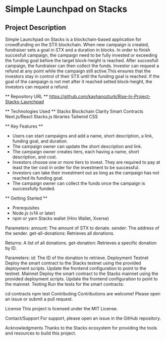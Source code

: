 # Simple Launchpad on Stacks

 ## Project Description
Simple Launchpad on Stacks is a blockchain-based application for crowdfunding on the STX blockchain. When new campaign is created, fundraiser sets a goal in STX and a duration in blocks. In order to finish succesfull campaign, the campaign need to be fully invested or exceeding the funding goal before the target block-height is reached. After succesfull campaign, the fundraiser can then collect the funds. Investor can request a refund at any point while the campaign still active.This ensures that the investors stay in control of their STX until the funding goal is reached. If the goal of the campaign is not met after it reached setted block-height, the investors can request a refund.

** Repository URL **
https://github.com/kayhanozturk/Rise-In-Project-Stacks-Launchpad


** Technologies Used **
Stacks Blockchain
Clarity Smart Contracts
Next.js/React
Stacks.js libraries
Tailwind CSS

** Key Features **
* Users can start campaigns and add a name, short description, a link, funding goal, and duration.
* The campaign owner can update the short description and link.
* The campaign owner creates tiers, each having a name, short description, and cost.
* Investors choose one or more tiers to invest. They are required to pay at least the tier cost in order for the investment to be successful.
* Investors can take their investment out as long as the campaign has not reached its funding goal.
* The campaign owner can collect the funds once the campaign is successfully funded.

** Getting Started **
* Prerequisites
* Node.js (v14 or later)
* npm or yarn
Stacks wallet (Hiro Wallet, Xverse)



Parameters:
amount: The amount of STX to donate.
sender: The address of the sender.
get-all-donations: Retrieves all donations.

Returns: A list of all donations.
get-donation: Retrieves a specific donation by ID.

Parameters:
id: The ID of the donation to retrieve.
Deployment
Testnet
Deploy the smart contract to the Stacks testnet using the provided deployment scripts.
Update the frontend configuration to point to the testnet.
Mainnet
Deploy the smart contract to the Stacks mainnet using the provided deployment scripts.
Update the frontend configuration to point to the mainnet.
Testing
Run the tests for the smart contracts:

cd contracts
npm test
Contributing
Contributions are welcome! Please open an issue or submit a pull request.

License
This project is licensed under the MIT License.

Contact/Support
For support, please open an issue in the GitHub repository.

Acknowledgments
Thanks to the Stacks ecosystem for providing the tools and resources to build this project.